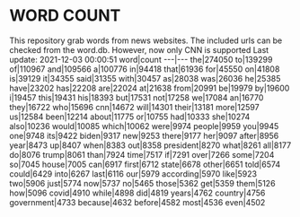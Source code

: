 # WORD COUNT
This repository grab words from news websites. The included urls can be checked from the word.db.
However, now only CNN is supported
Last update: 2021-12-03 00:00:51
word|count
---|---
the|274050
to|139299
of|110967
and|109566
a|100776
in|94418
that|61936
for|45550
on|41808
is|39129
it|34355
said|31355
with|30457
as|28038
was|26036
he|25385
have|23202
has|22208
are|22024
at|21638
from|20991
be|19979
by|19600
i|19457
this|19431
his|18393
but|17531
not|17258
we|17084
an|16770
they|16722
who|15696
cnn|14672
will|14301
their|13181
more|12597
us|12584
been|12214
about|11775
or|10755
had|10333
she|10274
also|10236
would|10085
which|10062
were|9974
people|9959
you|9945
one|9748
its|9422
biden|9317
new|9253
there|9177
her|9097
after|8956
year|8473
up|8407
when|8383
out|8358
president|8270
what|8261
all|8177
do|8076
trump|8061
than|7924
time|7517
if|7291
over|7266
some|7204
so|7045
house|7005
can|6917
first|6712
state|6678
other|6651
told|6574
could|6429
into|6267
last|6116
our|5979
according|5970
like|5923
two|5906
just|5774
now|5737
no|5465
those|5362
get|5359
them|5126
how|5096
covid|4910
while|4898
did|4819
years|4762
country|4756
government|4733
because|4632
before|4582
most|4536
even|4502
